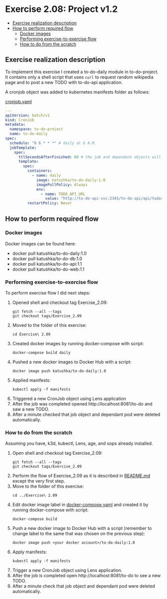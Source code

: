 # Exercise 2.08: Project v1.2

<!-- TOC -->
* [Exercise realization description](#exercise-realization-description)
* [How to perform required flow](#how-to-perform-required-flow)
  * [Docker images](#docker-images)
  * [Performing exercise-to-exercise flow](#performing-exercise-to-exercise-flow)
  * [How to do from the scratch](#how-to-do-from-the-scratch)
<!-- TOC -->

## Exercise realization description

To implement this exercise I created a to-do-daily module in to-do-project.
It contains only a shell script that uses `curl` to request random wikipedia page and to post a new TODO with to-do-api application.

A cronjob object was added to kubernetes manifests folder as follows:

[cronjob.yaml](./manifests/7.cronjob.yaml)
```yaml
---
apiVersion: batch/v1
kind: CronJob
metadata:
  namespace: to-do-project
  name: to-do-daily
spec:
  schedule: "0 6 * * *" # daily at 6 A.M.
  jobTemplate:
    spec:
      ttlSecondsAfterFinished: 60 # the job and dependant objects will be deleted 60 seconds after completion
      template:
        spec:
          containers:
            - name: daily
              image: katushka/to-do-daily:1.0
              imagePullPolicy: Always
              env:
                - name: TODO_API_URL
                  value: "http://to-do-api-svc:2345/to-do-api/api/todos"
          restartPolicy: Never

```
## How to perform required flow

### Docker images

Docker images can be found here:
- docker pull katushka/to-do-daily:1.0
- docker pull katushka/to-do-db:1.0
- docker pull katushka/to-do-api:1.1
- docker pull katushka/to-do-web:1.1

### Performing exercise-to-exercise flow
To perform exercise flow I did next steps:

1. Opened shell and checkout tag Exercise_2.09:
    ```shell
    git fetch --all --tags
    git checkout tags/Exercise_2.09
    ```
2. Moved to the folder of this exercise:
    ```shell
    cd Exercise\ 2.09
    ```
3. Created docker images by running docker-compose with script:
    ```shell
    docker-compose build daily
    ```
4. Pushed a new docker images to Docker Hub with a script:
    ```shell
    docker image push katushka/to-do-daily:1.0
    ```
5. Applied manifests:
    ```shell
    kubectl apply -f manifests
    ```
6. Triggered a new CronJob object using Lens application
7. After the job was completed opened http://localhost:8081/to-do and saw a new TODO.
8. After a minute checked that job object and dependant pod were deleted automatically.

### How to do from the scratch

Assuming you have, k3d, kubectl, Lens, age, and sops already installed.

1. Open shell and checkout tag Exercise_2.09:
    ```shell
    git fetch --all --tags
    git checkout tags/Exercise_2.09
    ```
2. Perform the flow of Exercise_2.09 as it is described in [README.md](../Exercise%202.08/README.md) except the very first step.
3. Move to the folder of this exercise:
    ```shell
    cd ../Exercise\ 2.09
    ```
4. Edit docker image label in [docker-compose.yaml](docker-compose.yaml) and created it by running docker-compose with script:
    ```shell
    docker-compose build
    ```
5. Push a new docker image to Docker Hub with a script (remember to change label to the same that was chosen on the previous step):
    ```shell
    docker image push <your docker account>/to-do-daily:1.0
    ```
6. Apply manifests:
    ```shell
    kubectl apply -f manifests
    ```
7. Trigger a new CronJob object using Lens application.
8. After the job is completed open http://localhost:8081/to-do to see a new TODO.
9. After a minute check that job object and dependant pod were deleted automatically.
